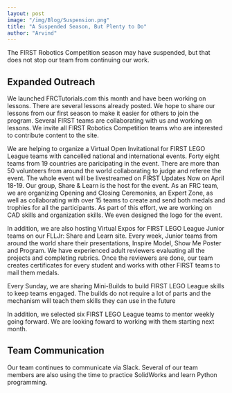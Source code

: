 ```yaml
---
layout: post
image: "/img/Blog/Suspension.png"
title: "A Suspended Season, But Plenty to Do"
author: "Arvind"
---
```


The FIRST Robotics Competition season may have suspended, but that does not stop our team from continuing our work.

## Expanded Outreach

We launched FRCTutorials.com this month and have been working on lessons. There are several lessons already posted. We hope to share our lessons from our first season to make it easier for others to join the program. Several FIRST teams are collaborating with us and working on lessons. We invite all FIRST Robotics Competition teams who are interested to contribute content to the site.

We are helping to organize a Virtual Open Invitational for FIRST LEGO League teams with cancelled national and international events. Forty eight teams from 19 countries are paricipating in the event. There are more than 50 volunteers from around the world collaborating to judge and referee the event. The whole event will be livestreamed on FIRST Updates Now on April 18-19. Our group, Share & Learn is the host for the event. As an FRC team, we are organizing Opening and Closing Ceremonies, an Expert Zone, as well as collaborating with over 15 teams to create and send both medals and trophies for all the participants. As part of this effort, we are working on CAD skills and organization skills. We even designed the logo for the event.

In addition, we are also hosting Virtual Expos for FIRST LEGO League Junior teams on our FLLJr: Share and Learn site. Every week, Junior teams from around the world share their presentations, Inspire Model, Show Me Poster and Program. We have experienced adult reviewers evaluating all the projects and completing rubrics. Once the reviewers are done, our team creates certificates for every student and works with other FIRST teams to mail them medals.

Every Sunday, we are sharing Mini-Builds to build FIRST LEGO League skills to keep teams engaged. The builds do not require a lot of parts and the mechanism will teach them skills they can use in the future

In addition, we selected six FIRST LEGO League teams to mentor weekly going forward. We are looking foward to working with them starting next month.

## Team Communication

Our team continues to communicate via Slack. Several of our team members are also using the time to practice SolidWorks and learn Python programming.


